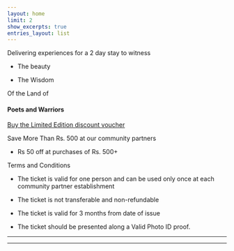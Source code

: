 ```yaml
---
layout: home
limit: 2
show_excerpts: true
entries_layout: list
---
```



Delivering experiences for a 2 day stay to witness

* The beauty

* The Wisdom

Of the Land of

#### Poets and Warriors

[Buy the Limited Edition discount voucher](https://ti.to/the-hd-tour/hd-limited-edition-march)


Save More Than Rs. 500 at our community partners

* Rs 50 off at purchases of Rs. 500+

Terms and Conditions

* The ticket is valid for one person and can be used only once at each community partner establishment

* The ticket is not transferable and non-refundable

* The ticket is valid for 3 months from date of issue

* The ticket should be presented along a Valid Photo ID proof.



<!--
contact us :  
[facebook](facebook.com/thehdtour)          [instagram](instagram.com/thehdtour)       [twitter](twitter.com/thehdtour)
-->

-------------------------------------------------------------
-------------------------------------------------------------
